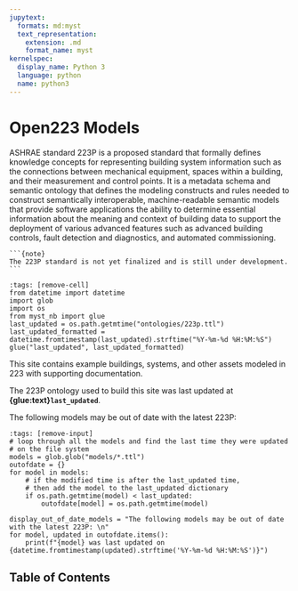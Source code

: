 ```yaml
---
jupytext:
  formats: md:myst
  text_representation:
    extension: .md
    format_name: myst
kernelspec:
  display_name: Python 3
  language: python
  name: python3
---
```


# Open223 Models

ASHRAE standard 223P is a proposed standard that formally defines knowledge concepts for representing building system information such as the connections between mechanical equipment, spaces within a building, and their measurement and control points. It is a metadata schema and semantic ontology that defines the modeling constructs and rules needed to construct semantically interoperable, machine-readable semantic models that provide software applications the ability to determine essential information about the meaning and context of building data to support the deployment of various advanced features such as advanced building controls, fault detection and diagnostics, and automated commissioning.

````{margin}
```{note}
The 223P standard is not yet finalized and is still under development.
```
````

```{code-cell} python3
:tags: [remove-cell]
from datetime import datetime
import glob
import os
from myst_nb import glue
last_updated = os.path.getmtime("ontologies/223p.ttl")
last_updated_formatted = datetime.fromtimestamp(last_updated).strftime("%Y-%m-%d %H:%M:%S")
glue("last_updated", last_updated_formatted)
```

This site contains example buildings, systems, and other assets modeled in 223 with supporting documentation.

The 223P ontology used to build this site was last updated at **{glue:text}`last_updated`**.

The following models may be out of date with the latest 223P:

```{code-cell} python3
:tags: [remove-input]
# loop through all the models and find the last time they were updated
# on the file system
models = glob.glob("models/*.ttl")
outofdate = {}
for model in models:
    # if the modified time is after the last_updated time,
    # then add the model to the last_updated dictionary
    if os.path.getmtime(model) < last_updated:
        outofdate[model] = os.path.getmtime(model)

display_out_of_date_models = "The following models may be out of date with the latest 223P: \n"
for model, updated in outofdate.items():
    print(f"{model} was last updated on {datetime.fromtimestamp(updated).strftime('%Y-%m-%d %H:%M:%S')}")
```

## Table of Contents
```{tableofcontents}
```
